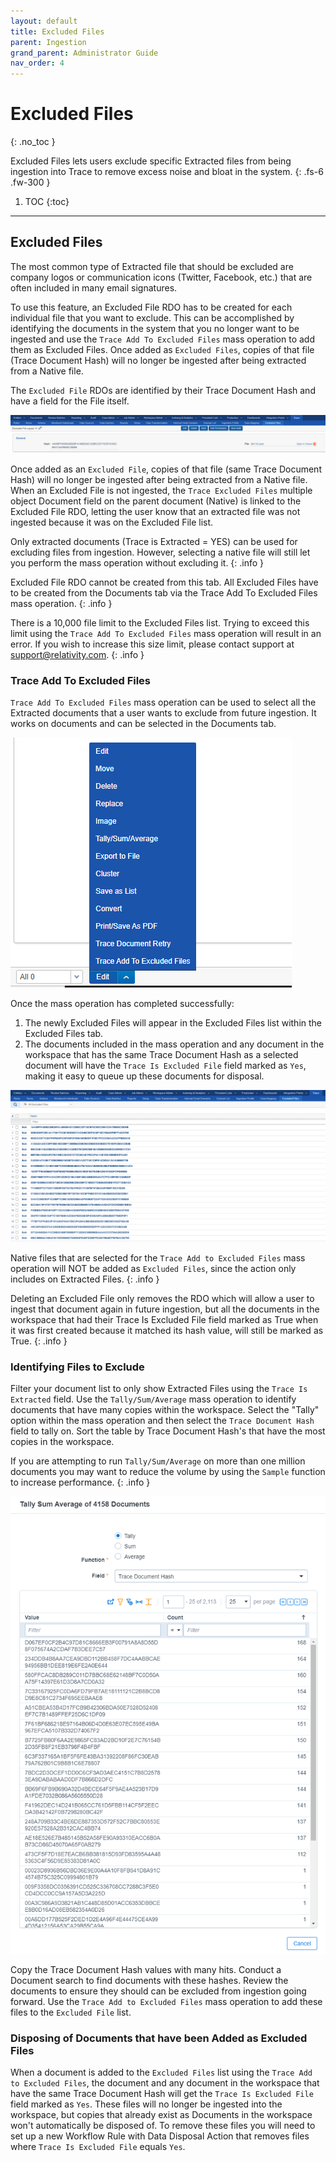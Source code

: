 ```yaml
---
layout: default
title: Excluded Files
parent: Ingestion
grand_parent: Administrator Guide
nav_order: 4
---
```


# Excluded Files
{: .no_toc }


Excluded Files lets users exclude specific Extracted files from being ingestion into Trace to remove excess noise and bloat in the system. 
{: .fs-6 .fw-300 }

1. TOC
{:toc}

---

## Excluded Files

The most common type of Extracted file that should be excluded are company logos or communication icons (Twitter, Facebook, etc.) that are often included in many email signatures.

To use this feature, an Excluded File RDO has to be created for each individual file that you want to exclude. This can be accomplished by identifying the documents in the system that you no longer want to be ingested and use the  `Trace Add To Excluded Files` mass operation to add them as Excluded Files. Once added as `Excluded Files`, copies of that file (Trace Document Hash) will no longer be ingested after being extracted from a Native file.

The `Excluded File` RDOs are identified by their Trace Document Hash and have a field for the File itself. 

![excluded-file-rdo](media/excluded_files/excluded%20file%20rdo.png)

Once added as an `Excluded File`, copies of that file (same Trace Document Hash) will no longer be ingested after being extracted from a Native file. When an Excluded File is not ingested, the `Trace Excluded Files` multiple object Document field on the parent document (Native) is linked to the Excluded File RDO, letting the user know that an extracted file was not ingested because it was on the Excluded File list.

Only extracted documents (Trace is Extracted = YES) can be used for excluding files from ingestion. However, selecting a native file will still let you perform the mass operation without excluding it.
{: .info }

Excluded File RDO cannot be created from this tab. All Excluded Files have to be created from the Documents tab via the Trace Add To Excluded Files mass operation.
{: .info }

There is a 10,000 file limit to the Excluded Files list. Trying to exceed this limit using the `Trace Add To Excluded Files` mass operation will result in an error. If you wish to increase this size limit, please contact support at [support@relativity.com](mailto:support@relativity.com).
{: .info }

### Trace Add To Excluded Files

`Trace Add To Excluded Files` mass operation can be used to select all the Extracted documents that a user wants to exclude from future ingestion. It works on documents and can be selected in the Documents tab. 

![trace-add-to-excluded-files-mass-operation](media/excluded_files/Trace%20Add%20To%20Excluded%20Files%20Mass%20Operation.png)

Once the mass operation has completed successfully:

1. The newly Excluded Files will appear in the Excluded Files list within the Excluded Files tab.
2. The documents included in the mass operation and any document in the workspace that has the same Trace Document Hash as a selected document will have the `Trace Is Excluded File` field marked as `Yes`, making it easy to queue up these documents for disposal.

![trace-excluded-files-list](media/excluded_files/Excluded%20Files%20List.png)

Native files that are selected for the `Trace Add to Excluded Files` mass operation will NOT be added as `Excluded Files`, since the action only includes on Extracted Files.
{: .info }

Deleting an Excluded File only removes the RDO which will allow a user to ingest that document again in future ingestion, but all the documents in the workspace that had their Trace Is Excluded File field marked as True when it was first created because it matched its hash value, will still be marked as True.
{: .info }

### Identifying Files to Exclude

Filter your document list to only show Extracted Files using the `Trace Is Extracted` field. Use the `Tally/Sum/Average` mass operation to identify documents that have many copies within the workspace. Select the "Tally" option within the mass operation and then select the `Trace Document Hash` field to tally on. Sort the table by Trace Document Hash's that have the most copies in the workspace.

If you are attempting to run `Tally/Sum/Average` on more than one million documents you may want to reduce the volume by using the `Sample` function to increase performance.
{: .info }

![trace-excluded-tally](media/excluded_files/2340983024970923840.png)

Copy the Trace Document Hash values with many hits. Conduct a Document search to find documents with these hashes. Review the documents to ensure they should can be excluded from ingestion going forward.  Use the `Trace Add to Excluded Files` mass operation to add these files to the `Excluded File` list.

###  Disposing of Documents that have been Added as Excluded Files

When a document is added to the `Excluded Files` list using the `Trace Add to Excluded Files`, the document and any document in the workspace that have the same Trace Document Hash will get the `Trace Is Excluded File` field marked as `Yes`. These files will no longer be ingested into the workspace, but copies that already exist as Documents in the workspace won't automatically be disposed of. To remove these files you will need to set up a new Workflow Rule with Data Disposal Action that removes files where `Trace Is Excluded File` equals `Yes`.
